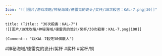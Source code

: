 ```yaml
---
Icon: "![[图片/游戏攻略/神秘海域/德雷克的诡计/奖杯/30次殺害：KAL-7.png|30]]"
---
```

```ad-common-bronze-trophy
title: (Title:: "30次殺害：KAL-7")
![[图片/游戏攻略/神秘海域/德雷克的诡计/奖杯/30次殺害：KAL-7.png|100]]

(Comment:: "以KAL-7殺死30個敵人")
```

#神秘海域/德雷克的诡计/奖杯 #奖杯 #奖杯/铜
